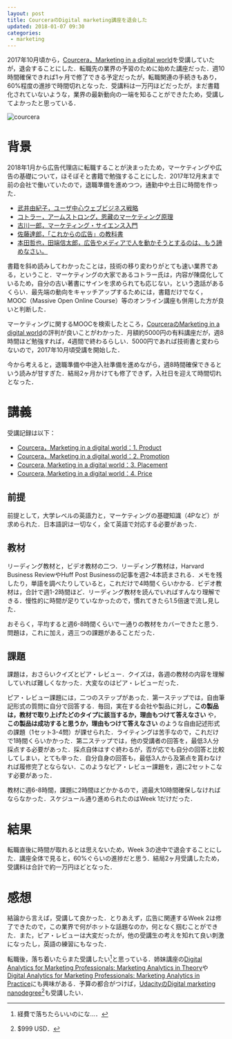 ```yaml
---
layout: post
title: CourceraのDigital marketing講座を退会した
updated: 2018-01-07 09:30
categories:
 - marketing
---
```


2017年10月頃から，[Courcera，Marketing in a digital world](https://www.coursera.org/learn/marketing-digital)を受講していたが，退会することにした．転職先の業界の予習のために始めた講座だった．週10時間確保できれば1ヶ月で修了できる予定だったが，転職関連の手続きもあり，60%程度の進捗で時間切れとなった．受講料は一万円ほどだったが，まだ書籍化されていないような，業界の最新動向の一端を知ることができたため，受講してよかったと思っている．

![courcera]({{site.baseurl}}/images/2017-11-18-courcera.png)

# 背景

2018年1月から広告代理店に転職することが決まったため，マーケティングや広告の基礎について，ほそぼそと書籍で勉強することにした．2017年12月末まで前の会社で働いていたので，退職準備を進めつつ，通勤中や土日に時間を作った．

* [武井由紀子，ユーザ中心ウェブビジネス戦略](https://haltaro.github.io/2017/10/14/web-buisiness)
* [コトラー，アームストロング，恩藏のマーケティング原理](https://haltaro.github.io/2017/10/15/marketing)
* [古川一郎，マーケティング・サイエンス入門](https://haltaro.github.io/2017/11/12/marketing-science)
* [佐藤達郎，「これからの広告」の教科書](https://haltaro.github.io/2017/12/02/next-advertising)
* [本田哲也，田端信太郎，広告やメディアで人を動かそうとするのは、もう諦めなさい。](https://haltaro.github.io/2017/12/09/dont-fool-yourself)

書籍を斜め読みしてわかったことは，技術の移り変わりがとても速い業界である，ということ．マーケティングの大家であるコトラー氏は，内容が陳腐化しているため，自分の古い著書にサインを求められても応じない，という逸話があるくらい．最先端の動向をキャッチアップするためには，書籍だけでなく，MOOC（Massive Open Online Course）等のオンライン講座も併用した方が良いと判断した．

マーケティングに関するMOOCを検索したところ，[CourceraのMarketing in a digital world](https://www.coursera.org/learn/marketing-digital)の評判が良いことがわかった．月額約5000円の有料講座だが，週8時間ほど勉強すれば，4週間で終わるらしい．5000円であれば技術書と変わらないので，2017年10月頃受講を開始した．

今から考えると，退職準備や中途入社準備を進めながら，週8時間確保できるという読みが甘すぎた．結局2ヶ月かけても修了できず，入社日を迎えて時間切れとなった．

# 講義

受講記録は以下：

* [Courcera，Marketing in a digital world：1. Product](https://haltaro.github.io/2017/11/08/digital-marketing-1)
* [Courcera，Marketing in a digital world：2. Promotion](https://haltaro.github.io/2017/11/25/digital-marketing-2)
* [Courcera, Marketing in a digital world：3. Placement](https://haltaro.github.io/2017/12/03/digital-marketing-3)
* [Courcera, Marketing in a digital world：4. Price](https://haltaro.github.io/2017/01/07/digital-marketing-4)

## 前提

前提として，大学レベルの英語力と，マーケティングの基礎知識（4Pなど）が求められた．日本語訳は一切なく，全て英語で対応する必要があった．

## 教材

リーディング教材と，ビデオ教材の二つ．リーディング教材は，Harvard Business ReviewやHuff Post Businessの記事を週2-4本読まされる．メモを残したり，単語を調べたりしていると，これだけで4時間くらいかかる．ビデオ教材は，合計で週1-2時間ほど．リーディング教材を読んでいればすんなり理解できる．慢性的に時間が足りていなかったので，慣れてきたら1.5倍速で流し見した．

おそらく，平均すると週6-8時間くらいで一通りの教材をカバーできたと思う．問題は，これに加え，週三つの課題があることだった．

## 課題

課題は，おさらいクイズとピア・レビュー．クイズは，各週の教材の内容を理解していれば難しくなかった．大変なのはピア・レビューだった．

ピア・レビュー課題には，二つのステップがあった．第一ステップでは，自由筆記形式の質問に自分で回答する．毎回，実在する会社や製品に対し，**この製品は，教材で取り上げたどのタイプに該当するか，理由もつけて答えなさい** や， **この製品は成功すると思うか，理由もつけて答えなさい** のような自由記述形式の課題（1セット3-4問）が課せられた．ライティングは苦手なので，これだけで1時間くらいかかった．第二ステップでは，他の受講者の回答を，最低3人分採点する必要があった．採点自体はすぐ終わるが，否が応でも自分の回答と比較してしまい，とても辛った．自分自身の回答も，最低3人から及第点を貰わなければ履修完了とならない．このようなピア・レビュー課題を，週に2セットこなす必要があった．

教材に週6-8時間，課題に2時間ほどかかるので，週最大10時間確保しなければならなかった．スケジュール通り進められたのはWeek 1だけだった．

# 結果

転職直後に時間が取れるとは思えないため，Week 3の途中で退会することにした．講座全体で見ると，60%ぐらいの進捗だと思う．結局2ヶ月受講したため，受講料は合計で約一万円ほどとなった．

# 感想

結論から言えば，受講して良かった．とりあえず，広告に関連するWeek 2は修了できたので，この業界で何がホットな話題なのか，何となく掴むことができた．また，ピア・レビューは大変だったが，他の受講生の考えを知れて良い刺激になったし，英語の練習にもなった．

転職後，落ち着いたらまた受講したい[^1]と思っている．姉妹講座の[Digital Analytics for Marketing Professionals: Marketing Analytics in Theory](https://www.coursera.org/learn/marketing-analytics)や[Digital Analytics for Marketing Professionals: Marketing Analytics in Practice](https://www.coursera.org/learn/digital-analytics)にも興味がある．予算の都合がつけば，[UdacityのDigital marketing nanodegree](https://www.udacity.com/course/digital-marketing-nanodegree--nd018)[^2]も受講したい．

[^1]: 経費で落ちたらいいのにな…．
[^2]: $999 USD．
